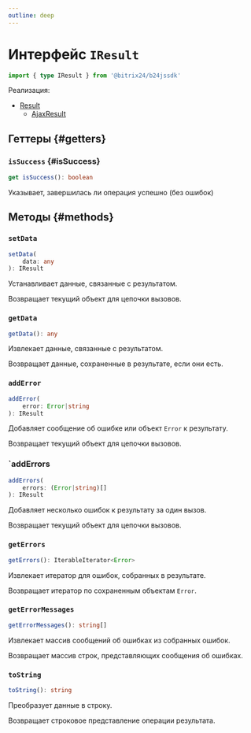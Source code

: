 ```yaml
---
outline: deep
---
```

# Интерфейс `IResult`

```ts
import { type IResult } from '@bitrix24/b24jssdk'
```

Реализация:
- [Result](core-result)
	- [AjaxResult](core-ajax-result)

## Геттеры {#getters}

### `isSuccess` {#isSuccess}
```ts
get isSuccess(): boolean
```

Указывает, завершилась ли операция успешно (без ошибок)

## Методы {#methods}

### `setData`
```ts
setData(
	data: any
): IResult
```

Устанавливает данные, связанные с результатом.

Возвращает текущий объект для цепочки вызовов.

### `getData`
```ts
getData(): any
```

Извлекает данные, связанные с результатом.

Возвращает данные, сохраненные в результате, если они есть.

### `addError`
```ts
addError(
	error: Error|string
): IResult
```
Добавляет сообщение об ошибке или объект `Error` к результату.

Возвращает текущий объект для цепочки вызовов.

### `addErrors
```ts
addErrors(
	errors: (Error|string)[]
): IResult
```

Добавляет несколько ошибок к результату за один вызов.

Возвращает текущий объект для цепочки вызовов.

### `getErrors`
```ts
getErrors(): IterableIterator<Error>
```

Извлекает итератор для ошибок, собранных в результате.

Возвращает итератор по сохраненным объектам `Error`.

### `getErrorMessages`
```ts
getErrorMessages(): string[]
```

Извлекает массив сообщений об ошибках из собранных ошибок.

Возвращает массив строк, представляющих сообщения об ошибках.

### `toString`
```ts
toString(): string
```

Преобразует данные в строку.

Возвращает строковое представление операции результата.
